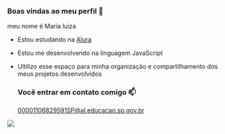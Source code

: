 ### Boas vindas ao meu perfil 💙

meu nome é Maria luiza

- Estou estudando na [Alura](https://www.alura.com.br)
- Estou me desenvolvendo na linguagem JavaScript
- Ultilizo esse espaço para minha organização e compartilhamento dos meus projetos desenvolvidos

  ### Você entrar em contato comigo 📫

  00001106829591SP@al.educacao.sp.gov.br



![](https://media1.tenor.com/m/QivEvZLSO28AAAAC/milk-mocha.gif)
  
